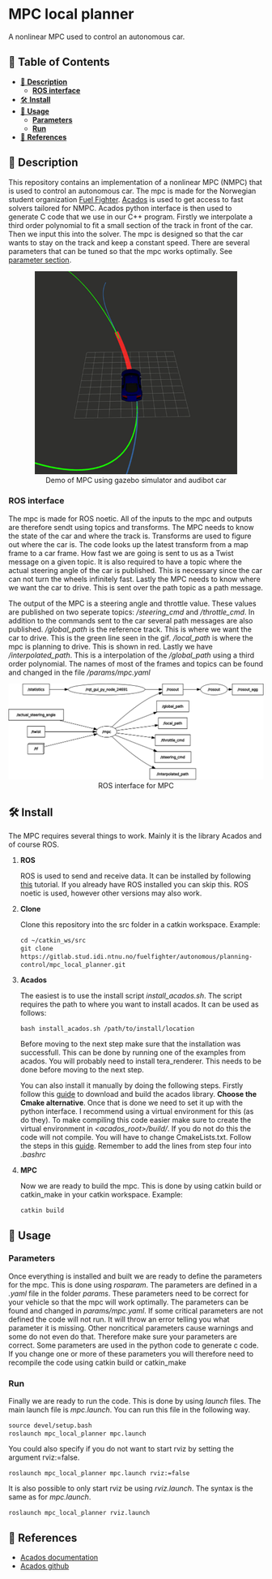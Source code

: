 # **MPC local planner**
A nonlinear MPC used to control an autonomous car.

## :book: **Table of Contents**
- [:notebook_with_decorative_cover: **Description**](#description)
  * [**ROS interface**](#ROS_interface)
- [:hammer_and_wrench: **Install**](#install)
- [:rocket: **Usage**](#usage)
  * [**Parameters**](#parameters)
  * [**Run**](#run)
- [:link: **References**](#references)

<!-- <small><i><a href='http://ecotrust-canada.github.io/markdown-toc/'>Table of contents generated with markdown-toc</a></i></small> -->


## :notebook_with_decorative_cover: **Description** <a name="description"></a>
This repository contains an implementation of a nonlinear MPC (NMPC) that is used to control an autonomous car. The mpc is made for the Norwegian student organization [Fuel Fighter](https://www.fuelfighter.no/). [Acados](https://docs.acados.org/) is used to get access to fast solvers tailored for NMPC. Acados python interface is then used to generate C code that we use in our C++ program. Firstly we interpolate a third order polynomial to fit a small section of the track in front of the car. Then we input this into the solver. The mpc is designed so that the car wants to stay on the track and keep a constant speed. There are several parameters that can be tuned so that the mpc works optimally. See [parameter section](#parameters).

<div align="center">
 <img src="images/mpc_demo.gif" width="400">
 <br>
 <figcaption align="center">Demo of MPC using gazebo simulator and audibot car</figcaption>
</div>
 
### **ROS interface** <a name="ROS_interface"></a>
The mpc is made for ROS noetic. All of the inputs to the mpc and outputs are therefore sendt using topics and transforms. The MPC needs to know the state of the car and where the track is. Transforms are used to figure out where the car is. The code looks up the latest transform from a map frame to a car frame. How fast we are going is sent to us as a Twist message on a given topic. It is also required to have a topic where the actual steering angle of the car is published. This is necessary since the car can not turn the wheels infinitely fast. Lastly the MPC needs to know where we want the car to drive. This is sent over the path topic as a path message.

The output of the MPC is a steering angle and throttle value. These values are published on two seperate topics: */steering_cmd* and */throttle_cmd*. In addition to the commands sent to the car several path messages are also published. */global_path* is the reference track. This is where we want the car to drive. This is the green line seen in the gif. */local_path* is where the mpc is planning to drive. This is shown in red. Lastly we have */interpolated_path*. This is a interpolation of the */global_path* using a third order polynomial. The names of most of the frames and topics can be found and changed in the file */params/mpc.yaml*

<div align="center">
 <img src="images/ros_graph_MPC.png" width="700">
 <br>
 <figcaption align="center">ROS interface for MPC</figcaption>
</div>
 
## :hammer_and_wrench: **Install** <a name="install"></a>
The MPC requires several things to work. Mainly it is the library Acados and of course ROS.
 
1. **ROS**
 
   ROS is used to send and receive data. It can be installed by following [this]((http://wiki.ros.org/noetic/Installation)) tutorial. If you already have ROS installed you can skip this. ROS noetic is used, however other versions may also work.
2. **Clone**

   Clone this repository into the src folder in a catkin workspace. Example:

   ```terminal
   cd ~/catkin_ws/src
   git clone https://gitlab.stud.idi.ntnu.no/fuelfighter/autonomous/planning-control/mpc_local_planner.git
   ```
3. **Acados**

   The easiest is to use the install script *install_acados.sh*. The script requires the path to where you want to install acados. It can be used as follows:

   ```terminal
   bash install_acados.sh /path/to/install/location
   ```
 
   Before moving to the next step make sure that the installation was successfull. This can be done by running one of the examples from acados. You will probably need to install tera_renderer. This needs to be done before moving to the next step.
   
   You can also install it manually by doing the following steps. Firstly follow this [guide](https://docs.acados.org/installation/index.html) to download and build the acados library. **Choose the Cmake alternative**. Once that is done we need to set it up with the python interface. I recommend using a virtual environment for this (as do they). To make compiling this code easier make sure to create the virtual environment in *<acados_root>/build/*. If you do not do this the code will not compile. You will have to change CmakeLists.txt. Follow the steps in this [guide](https://docs.acados.org/python_interface/index.html). Remember to add the lines from step four into *.bashrc*

4. **MPC**

   Now we are ready to build the mpc. This is done by using catkin build or catkin_make in your catkin workspace. Example:
   ```terminal
   catkin build
   ```
   
## :rocket: **Usage** <a name="usage"></a>
 
### **Parameters** <a name="parameters"></a>
Once everything is installed and built we are ready to define the parameters for the mpc. This is done using *rosparam*. The parameters are defined in a *.yaml* file in the folder *params*. These parameters need to be correct for your vehicle so that the mpc will work optimally. The parameters can be found and changed in *params/mpc.yaml*. If some critical parameters are not defined the code will not run. It will throw an error telling you what parameter it is missing. Other noncritical parameters cause warnings and some do not even do that. Therefore make sure your parameters are correct. Some parameters are used in the python code to generate c code. If you change one or more of these parameters you will therefore need to recompile the code using catkin build or catkin_make

### **Run** <a name="run"></a>
Finally we are ready to run the code. This is done by using *launch* files. The main launch file is *mpc.launch*. You can run this file in the following way.
```terminal
source devel/setup.bash
roslaunch mpc_local_planner mpc.launch
```
You could also specify if you do not want to start rviz by setting the argument rviz:=false.
```terminal
roslaunch mpc_local_planner mpc.launch rviz:=false
```
It is also possible to only start rviz be using *rviz.launch*. The syntax is the same as for *mpc.launch*.
```terminal
roslaunch mpc_local_planner rviz.launch
```

## :link: **References** <a name="references"></a>
- [Acados documentation](https://docs.acados.org/)
- [Acados github](https://github.com/acados/acados)